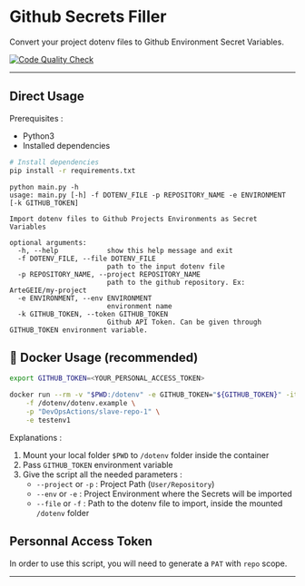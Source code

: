 # Github Secrets Filler

Convert your project dotenv files to Github Environment Secret Variables.

[![Code Quality Check](https://github.com/DevOpsActions/github-secrets-filler/actions/workflows/code-quality.yml/badge.svg)](https://github.com/DevOpsActions/github-secrets-filler/actions/workflows/code-quality.yml)

---

## Direct Usage

Prerequisites :
 - Python3
 - Installed dependencies

```bash
# Install dependencies
pip install -r requirements.txt
```

```raw
python main.py -h
usage: main.py [-h] -f DOTENV_FILE -p REPOSITORY_NAME -e ENVIRONMENT [-k GITHUB_TOKEN]

Import dotenv files to Github Projects Environments as Secret Variables

optional arguments:
  -h, --help            show this help message and exit
  -f DOTENV_FILE, --file DOTENV_FILE
                        path to the input dotenv file
  -p REPOSITORY_NAME, --project REPOSITORY_NAME
                        path to the github repository. Ex: ArteGEIE/my-project
  -e ENVIRONMENT, --env ENVIRONMENT
                        environment name
  -k GITHUB_TOKEN, --token GITHUB_TOKEN
                        Github API Token. Can be given through GITHUB_TOKEN environment variable.
```

## 🐳 Docker Usage (recommended)

```bash
export GITHUB_TOKEN=<YOUR_PERSONAL_ACCESS_TOKEN>

docker run --rm -v "$PWD:/dotenv" -e GITHUB_TOKEN="${GITHUB_TOKEN}" -it ghcr.io/devopsactions/github-secrets-filler:latest \
    -f /dotenv/dotenv.example \
    -p "DevOpsActions/slave-repo-1" \
    -e testenv1
```

Explanations :
  1. Mount your local folder `$PWD` to `/dotenv` folder inside the container
  2. Pass `GITHUB_TOKEN` environment variable
  3. Give the script all the needed parameters :
     - `--project` or `-p` : Project Path (`User/Repository`)
     - `--env` or `-e` : Project Environment where the Secrets will be imported
     - `--file` or `-f` : Path to the dotenv file to import, inside the mounted `/dotenv` folder


## Personnal Access Token

In order to use this script, you will need to generate a `PAT` with `repo` scope.

---